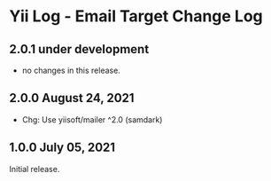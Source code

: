# Yii Log - Email Target Change Log


## 2.0.1 under development

- no changes in this release.


## 2.0.0 August 24, 2021

- Chg: Use yiisoft/mailer ^2.0 (samdark)

## 1.0.0 July 05, 2021

Initial release.
